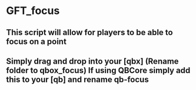 # GFT_focus

## This script will allow for players to be able to focus on a point

## Simply drag and drop into your [qbx] (Rename folder to qbox_focus) If using QBCore simply add this to your [qb] and rename qb-focus